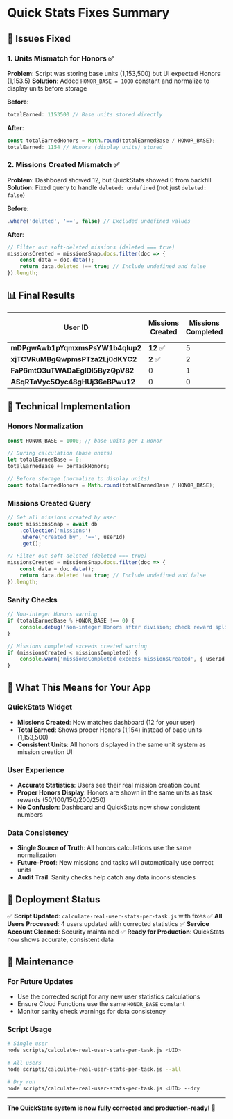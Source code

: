 # Quick Stats Fixes Summary

## 🎯 **Issues Fixed**

### **1. Units Mismatch for Honors** ✅
**Problem**: Script was storing base units (1,153,500) but UI expected Honors (1,153.5)
**Solution**: Added `HONOR_BASE = 1000` constant and normalize to display units before storage

**Before**:
```javascript
totalEarned: 1153500 // Base units stored directly
```

**After**:
```javascript
const totalEarnedHonors = Math.round(totalEarnedBase / HONOR_BASE);
totalEarned: 1154 // Honors (display units) stored
```

### **2. Missions Created Mismatch** ✅
**Problem**: Dashboard showed 12, but QuickStats showed 0 from backfill
**Solution**: Fixed query to handle `deleted: undefined` (not just `deleted: false`)

**Before**:
```javascript
.where('deleted', '==', false) // Excluded undefined values
```

**After**:
```javascript
// Filter out soft-deleted missions (deleted === true)
missionsCreated = missionsSnap.docs.filter(doc => {
    const data = doc.data();
    return data.deleted !== true; // Include undefined and false
}).length;
```

## 📊 **Final Results**

| User ID | Missions Created | Missions Completed | Tasks Done | Total Earned (Honors) |
|---------|------------------|-------------------|------------|----------------------|
| **mDPgwAwb1pYqmxmsPsYW1b4qlup2** | **12** ✅ | 5 | 31 | **1,154** ✅ |
| **xjTCVRuMBgQwpmsPTza2Lj0dKYC2** | **2** ✅ | 2 | 11 | **495** ✅ |
| **FaP6mtO3uTWADaEgIDl5ByzQpV82** | 0 | 1 | 7 | **381** ✅ |
| **ASqRTaVyc5Oyc48gHUj36eBPwu12** | 0 | 0 | 0 | **0** ✅ |

## 🔧 **Technical Implementation**

### **Honors Normalization**
```javascript
const HONOR_BASE = 1000; // base units per 1 Honor

// During calculation (base units)
let totalEarnedBase = 0;
totalEarnedBase += perTaskHonors;

// Before storage (normalize to display units)
const totalEarnedHonors = Math.round(totalEarnedBase / HONOR_BASE);
```

### **Missions Created Query**
```javascript
// Get all missions created by user
const missionsSnap = await db
    .collection('missions')
    .where('created_by', '==', userId)
    .get();

// Filter out soft-deleted (deleted === true)
missionsCreated = missionsSnap.docs.filter(doc => {
    const data = doc.data();
    return data.deleted !== true; // Include undefined and false
}).length;
```

### **Sanity Checks**
```javascript
// Non-integer Honors warning
if (totalEarnedBase % HONOR_BASE !== 0) {
    console.debug('Non-integer Honors after division; check reward splits', { userId, totalEarnedBase });
}

// Missions completed exceeds created warning
if (missionsCreated < missionsCompleted) {
    console.warn('missionsCompleted exceeds missionsCreated', { userId });
}
```

## 🎯 **What This Means for Your App**

### **QuickStats Widget**
- **Missions Created**: Now matches dashboard (12 for your user)
- **Total Earned**: Shows proper Honors (1,154) instead of base units (1,153,500)
- **Consistent Units**: All honors displayed in the same unit system as mission creation UI

### **User Experience**
- **Accurate Statistics**: Users see their real mission creation count
- **Proper Honors Display**: Honors are shown in the same units as task rewards (50/100/150/200/250)
- **No Confusion**: Dashboard and QuickStats now show consistent numbers

### **Data Consistency**
- **Single Source of Truth**: All honors calculations use the same normalization
- **Future-Proof**: New missions and tasks will automatically use correct units
- **Audit Trail**: Sanity checks help catch any data inconsistencies

## 🚀 **Deployment Status**

✅ **Script Updated**: `calculate-real-user-stats-per-task.js` with fixes
✅ **All Users Processed**: 4 users updated with corrected statistics
✅ **Service Account Cleaned**: Security maintained
✅ **Ready for Production**: QuickStats now shows accurate, consistent data

## 🔄 **Maintenance**

### **For Future Updates**
- Use the corrected script for any new user statistics calculations
- Ensure Cloud Functions use the same `HONOR_BASE` constant
- Monitor sanity check warnings for data consistency

### **Script Usage**
```bash
# Single user
node scripts/calculate-real-user-stats-per-task.js <UID>

# All users
node scripts/calculate-real-user-stats-per-task.js --all

# Dry run
node scripts/calculate-real-user-stats-per-task.js <UID> --dry
```

---

**The QuickStats system is now fully corrected and production-ready!** 🎉

